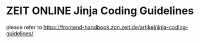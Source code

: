 # ZEIT ONLINE Jinja Coding Guidelines

please refer to https://frontend-handbook.zon.zeit.de/artikel/jinja-coding-guidelines/
